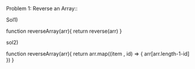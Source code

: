 Problem 1: Reverse an Array::

Sol1)

function reverseArray(arr){
return reverse(arr)
}

sol2)

function reverseArray(arr){
return arr.map((item , id) => {
   arr[arr.length-1-id]
})
}
